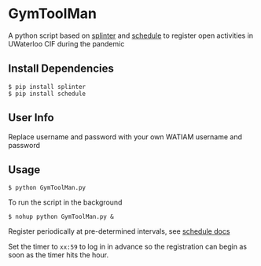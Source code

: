 # GymToolMan
A python script based on [splinter](https://github.com/cobrateam/splinter) and [schedule](https://github.com/dbader/schedule) to register open activities in UWaterloo CIF during the pandemic

## Install Dependencies
```
$ pip install splinter
$ pip install schedule
```
## User Info
Replace username and password with your own WATIAM username and password

## Usage
```
$ python GymToolMan.py
```
To run the script in the background
```
$ nohup python GymToolMan.py &
```

Register periodically at pre-determined intervals, see [schedule docs](https://schedule.readthedocs.io/en/stable/)

Set the timer to `xx:59` to log in in advance so the registration can begin as soon as the timer hits the hour.
